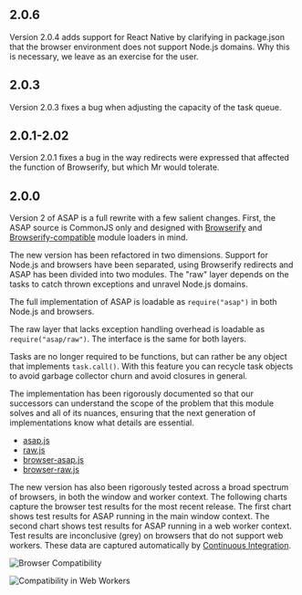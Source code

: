 ## 2.0.6

Version 2.0.4 adds support for React Native by clarifying in package.json that the browser environment does not support
Node.js domains. Why this is necessary, we leave as an exercise for the user.

## 2.0.3

Version 2.0.3 fixes a bug when adjusting the capacity of the task queue.

## 2.0.1-2.02

Version 2.0.1 fixes a bug in the way redirects were expressed that affected the function of Browserify, but which Mr
would tolerate.

## 2.0.0

Version 2 of ASAP is a full rewrite with a few salient changes. First, the ASAP source is CommonJS only and designed
with [Browserify][] and
[Browserify-compatible][Mr] module loaders in mind.

[Browserify]: https://github.com/substack/node-browserify

[Mr]: https://github.com/montagejs/mr

The new version has been refactored in two dimensions. Support for Node.js and browsers have been separated, using
Browserify redirects and ASAP has been divided into two modules. The "raw" layer depends on the tasks to catch thrown
exceptions and unravel Node.js domains.

The full implementation of ASAP is loadable as `require("asap")` in both Node.js and browsers.

The raw layer that lacks exception handling overhead is loadable as
`require("asap/raw")`. The interface is the same for both layers.

Tasks are no longer required to be functions, but can rather be any object that implements `task.call()`. With this
feature you can recycle task objects to avoid garbage collector churn and avoid closures in general.

The implementation has been rigorously documented so that our successors can understand the scope of the problem that
this module solves and all of its nuances, ensuring that the next generation of implementations know what details are
essential.

- [asap.js](https://github.com/kriskowal/asap/blob/master/asap.js)
- [raw.js](https://github.com/kriskowal/asap/blob/master/raw.js)
- [browser-asap.js](https://github.com/kriskowal/asap/blob/master/browser-asap.js)
- [browser-raw.js](https://github.com/kriskowal/asap/blob/master/browser-raw.js)

The new version has also been rigorously tested across a broad spectrum of browsers, in both the window and worker
context. The following charts capture the browser test results for the most recent release. The first chart shows test
results for ASAP running in the main window context. The second chart shows test results for ASAP running in a web
worker context. Test results are inconclusive (grey) on browsers that do not support web workers. These data are
captured automatically by [Continuous Integration][].

![Browser Compatibility](http://kriskowal-asap.s3-website-us-west-2.amazonaws.com/train/integration-2/saucelabs-results-matrix.svg)

![Compatibility in Web Workers](http://kriskowal-asap.s3-website-us-west-2.amazonaws.com/train/integration-2/saucelabs-worker-results-matrix.svg)

[Continuous Integration]: https://github.com/kriskowal/asap/blob/master/CONTRIBUTING.md

